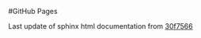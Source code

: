 #GitHub Pages

Last update of sphinx html documentation from [30f7566](https://github.com/cedadev/item-generator/tree/30f7566a0b4427ca74056f94f707716d8636cad6)
